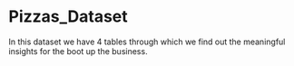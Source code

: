 # Pizzas_Dataset
In this dataset we have 4 tables through which we find out the meaningful insights for the boot up the business.

